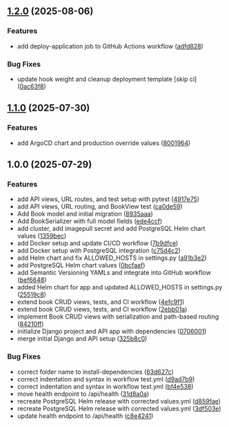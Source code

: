 ## [1.2.0](https://github.com/milos-pe/DevOps_Capstone_2025/compare/v1.1.0...v1.2.0) (2025-08-06)

### Features

* add deploy-application job to GitHub Actions workflow ([adfd828](https://github.com/milos-pe/DevOps_Capstone_2025/commit/adfd82875263cc38694a3c7c3ce9844949b18860))

### Bug Fixes

* update hook weight and cleanup deployment template [skip ci] ([0ac63f8](https://github.com/milos-pe/DevOps_Capstone_2025/commit/0ac63f88cac0f403446a77bba0198d35bd8f3b10))

## [1.1.0](https://github.com/milos-pe/DevOps_Capstone_2025/compare/v1.0.0...v1.1.0) (2025-07-30)

### Features

* add ArgoCD chart and production override values ([8001964](https://github.com/milos-pe/DevOps_Capstone_2025/commit/800196488ec5b2b84883d23dd3b53139eef994cd))

## 1.0.0 (2025-07-29)

### Features

* add API views, URL routes, and test setup with pytest ([4917e75](https://github.com/milos-pe/DevOps_Capstone_2025/commit/4917e758723eb87a22549b5e01c5f8c689c2890b))
* add API views, URL routing, and BookView test ([ca0de59](https://github.com/milos-pe/DevOps_Capstone_2025/commit/ca0de597d39a789dda6ae6de3f73456ba07ab956))
* Add Book model and initial migration ([8935aaa](https://github.com/milos-pe/DevOps_Capstone_2025/commit/8935aaae46bb8296170f05a7c5f8f4e5456f0dee))
* Add BookSerializer with full model fields ([ede4ccf](https://github.com/milos-pe/DevOps_Capstone_2025/commit/ede4ccf12d2b4cdfd59c85f0f3fa332a90c558fc))
* add cluster, add imagepull secret and add PostgreSQL Helm chart values ([1359bec](https://github.com/milos-pe/DevOps_Capstone_2025/commit/1359beca4c0f2a15ab020a2f895c0833cf2a4ecc))
* add Docker setup and update CI/CD workflow  ([7b9dfce](https://github.com/milos-pe/DevOps_Capstone_2025/commit/7b9dfced3cfe021688252abb08cd7132714175f4))
* add Docker setup with PostgreSQL integration ([c75d4c2](https://github.com/milos-pe/DevOps_Capstone_2025/commit/c75d4c26d76ed1ef659b825f0ce022e0f6481911))
* add Helm chart and fix ALLOWED_HOSTS in settings.py ([a91b3e2](https://github.com/milos-pe/DevOps_Capstone_2025/commit/a91b3e289a1a88f80fc02c025829411066ab8d32))
* add PostgreSQL Helm chart values ([0bcfaaf](https://github.com/milos-pe/DevOps_Capstone_2025/commit/0bcfaaf20f29cad85922a3dd6a23213e614fa5ef))
* add Semantic Versioning YAMLs and integrate into GitHub workflow ([bef6648](https://github.com/milos-pe/DevOps_Capstone_2025/commit/bef6648acac7f2c7707c7eb77c088326b0302eb0))
* added Helm chart for app and updated ALLOWED_HOSTS in settings.py ([25519c8](https://github.com/milos-pe/DevOps_Capstone_2025/commit/25519c8fac289cc88e42c4987c66c92b3c737f29))
* extend book CRUD views, tests, and CI workflow ([4efc9f1](https://github.com/milos-pe/DevOps_Capstone_2025/commit/4efc9f1be0040bc98dbae7704ed4c347c411782c))
* extend book CRUD views, tests, and CI workflow ([2ebb01a](https://github.com/milos-pe/DevOps_Capstone_2025/commit/2ebb01a352312e8cc37822f10a9c9f70a90d591a))
* implement Book CRUD views with serialization and path-based routing ([84210ff](https://github.com/milos-pe/DevOps_Capstone_2025/commit/84210ff96e3ca33013180bff183540a73e376bf2))
* initialize Django project and API app with dependencies ([0706001](https://github.com/milos-pe/DevOps_Capstone_2025/commit/0706001d3ab6fdddec2c932aa7dbeecdeb24e0cf))
* merge initial Django and API setup ([325b8c0](https://github.com/milos-pe/DevOps_Capstone_2025/commit/325b8c05b3c621afb4155df34c233a95355a5e9d))

### Bug Fixes

* correct folder name to install-dependencies ([63d627c](https://github.com/milos-pe/DevOps_Capstone_2025/commit/63d627cb43d02f7440cdc63ce19f307ed4154791))
* correct indentation and syntax in workflow test.yml ([d9ad7b9](https://github.com/milos-pe/DevOps_Capstone_2025/commit/d9ad7b925eed83c37ef8ba760a7299ecf722e812))
* correct indentation and syntax in workflow test.yml ([bf4e538](https://github.com/milos-pe/DevOps_Capstone_2025/commit/bf4e538b745860d0f5e608dbd0da0e9ee20147f3))
* move health endpoint to /api/health ([31d8a0a](https://github.com/milos-pe/DevOps_Capstone_2025/commit/31d8a0a0b8544117394112898a5798f4cd90b57a))
* recreate PostgreSQL Helm release with corrected values.yml ([d859fae](https://github.com/milos-pe/DevOps_Capstone_2025/commit/d859fae15dc75b67f0b6560a393bd9a9b1673a15))
* recreate PostgreSQL Helm release with corrected values.yml ([3df503e](https://github.com/milos-pe/DevOps_Capstone_2025/commit/3df503e6437a0cfcf1e51e64902fdf95e07c11ff))
* update health endpoint to /api/health ([c8e4241](https://github.com/milos-pe/DevOps_Capstone_2025/commit/c8e424186444a5a7e07e1175566b63014e92b7f7))
